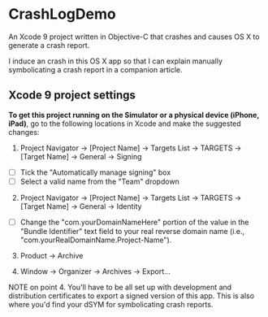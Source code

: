# CrashLogDemo
An Xcode 9 project written in Objective-C that crashes and causes OS X to generate a crash report.

I induce an crash in this OS X app so that I can explain manually symbolicating a crash report in a companion article.

## Xcode 9 project settings
**To get this project running on the Simulator or a physical device (iPhone, iPad)**, go to the following locations in Xcode and make the suggested changes:

1. Project Navigator -> [Project Name] -> Targets List -> TARGETS -> [Target Name] -> General -> Signing
- [ ] Tick the "Automatically manage signing" box
- [ ] Select a valid name from the "Team" dropdown
  
2. Project Navigator -> [Project Name] -> Targets List -> TARGETS -> [Target Name] -> General -> Identity
- [ ] Change the "com.yourDomainNameHere" portion of the value in the "Bundle Identifier" text field to your real reverse domain name (i.e., "com.yourRealDomainName.Project-Name").

3. Product -> Archive

4. Window -> Organizer -> Archives -> Export...

NOTE on point 4. You'll have to be all set up with development and distribution certificates to export a signed version of this app. This is also where you'd find your dSYM for symbolicating crash reports.
